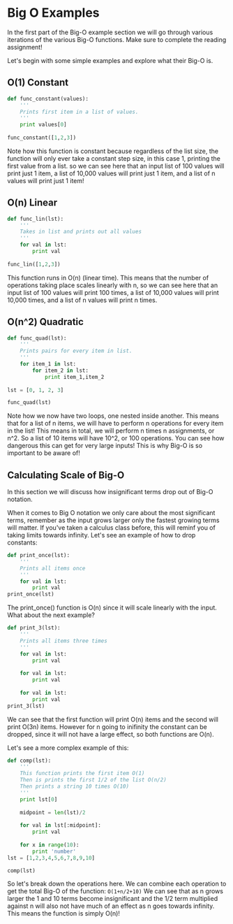# Big O Examples

In the first part of the Big-O example section we will go through various iterations of the various Big-O functions. Make sure to complete the reading assignment!

Let's begin with some simple examples and explore what their Big-O is.

## O(1) Constant

```py
def func_constant(values):
    '''
    Prints first item in a list of values.
    '''
    print values[0]
    
func_constant([1,2,3])
```
Note how this function is constant because regardless of the list size, the function will only ever take a constant step size, in this case 1, printing the first value from a list. so we can see here that an input list of 100 values will print just 1 item, a list of 10,000 values will print just 1 item, and a list of n values will print just 1 item!

## O(n) Linear

```py
def func_lin(lst):
    '''
    Takes in list and prints out all values
    '''
    for val in lst:
        print val
        
func_lin([1,2,3])
```
This function runs in O(n) (linear time). This means that the number of operations taking place scales linearly with n, so we can see here that an input list of 100 values will print 100 times, a list of 10,000 values will print 10,000 times, and a list of n values will print n times.


## O(n^2) Quadratic

```py
def func_quad(lst):
    '''
    Prints pairs for every item in list.
    '''
    for item_1 in lst:
        for item_2 in lst:
            print item_1,item_2
            
lst = [0, 1, 2, 3]

func_quad(lst)
```

Note how we now have two loops, one nested inside another. This means that for a list of n items, we will have to perform n operations for every item in the list! This means in total, we will perform n times n assignments, or n^2. So a list of 10 items will have 10^2, or 100 operations. You can see how dangerous this can get for very large inputs! This is why Big-O is so important to be aware of!

## Calculating Scale of Big-O

In this section we will discuss how insignificant terms drop out of Big-O notation.

When it comes to Big O notation we only care about the most significant terms, remember as the input grows larger only the fastest growing terms will matter. If you've taken a calculus class before, this will reminf you of taking limits towards infinity. Let's see an example of how to drop constants:
```py
def print_once(lst):
    '''
    Prints all items once
    '''
    for val in lst:
        print val
print_once(lst)
```

The print_once() function is O(n) since it will scale linearly with the input. What about the next example?

```py
def print_3(lst):
    '''
    Prints all items three times
    '''
    for val in lst:
        print val
        
    for val in lst:
        print val
        
    for val in lst:
        print val
print_3(lst)

```
We can see that the first function will print O(n) items and the second will print O(3n) items. However for n going to inifinity the constant can be dropped, since it will not have a large effect, so both functions are O(n).

Let's see a more complex example of this:

```py
def comp(lst):
    '''
    This function prints the first item O(1)
    Then is prints the first 1/2 of the list O(n/2)
    Then prints a string 10 times O(10)
    '''
    print lst[0]
    
    midpoint = len(lst)/2
    
    for val in lst[:midpoint]:
        print val
        
    for x in range(10):
        print 'number'
lst = [1,2,3,4,5,6,7,8,9,10]

comp(lst)
```

So let's break down the operations here. We can combine each operation to get the total Big-O of the function: `O(1+n/2+10)`
We can see that as n grows larger the 1 and 10 terms become insignificant and the 1/2 term multiplied against n will also not have much of an effect as n goes towards infinity. This means the function is simply O(n)!



